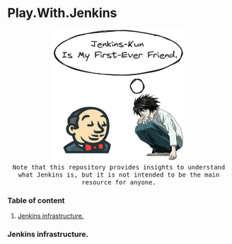 # Play.With.Jenkins



<p align="center">
  <img src="assets/Jenkins-Kun.png"  width="300px" height="300px">
  <br>
   <samp>
    Note that this repository provides insights to understand what Jenkins is, but it is not intended to be the main resource for anyone.
  </samp>  
</p>



### Table of content

1. [Jenkins infrastructure.](#desc0)
 

<a name="desc0"></a>
### Jenkins infrastructure.
